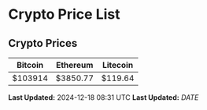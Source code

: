 # Crypto Price List

## Crypto Prices
| Bitcoin | Ethereum | Litecoin |
| ------- | -------- | -------- |
| $103914 | $3850.77 | $119.64 |
**Last Updated:** 2024-12-18 08:31 UTC
**Last Updated:** $DATE$
